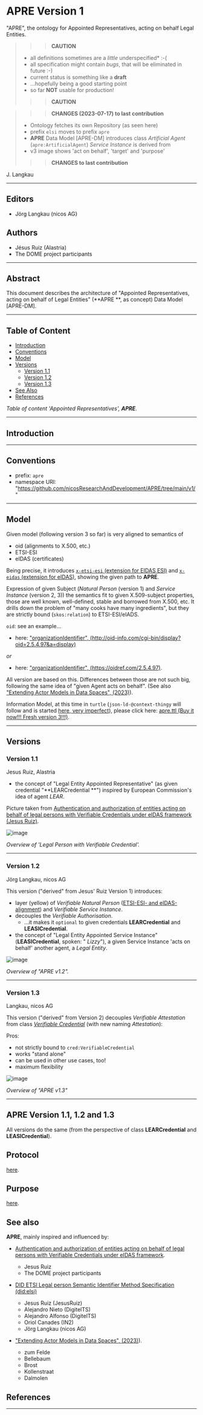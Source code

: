 # APRE Version 1

"APRE", the ontology for Appointed Representatives, acting on behalf Legal Entities.

> > > **CAUTION**
>
> - all definitions sometimes are a *little* underspecified* :-(
> - all specification might contain *bugs*, that will be eliminated in future :-)
> - current status is something like a **draft**
> - ...hopefully being a good starting point
> - so far **NOT** usable for production!
>
> > > **CAUTION**

> > > **CHANGES (2023-07-17) to last contribution**
>
> - Ontology fetches its own Repository (as seen here)
> - prefix `elsi` moves to prefix `apre`
> - **APRE** Data Model [APRE-DM] introduces class *Artificial Agent* (`apre:ArtificialAgent`) *Service Instance* is derived from
> - v3 image shows 'act on behalf', 'target' and 'purpose'
> 
> > > **CHANGES to last contribution**

J. Langkau

---

## Editors

- Jörg Langkau (nicos AG}

## Authors

- Jésus Ruiz (Alastria)
- The DOME project participants

---

## Abstract

This document describes the architecture of "Appointed Representatives, acting on behalf of Legal Entities" (**APRE
**, as concept) Data Model [APRE-DM].

---

## Table of Content

- [Introduction](#introduction)
- [Conventions](#conventions)
- [Model](#model)
- [Versions](#versions)
    - [Version 1.1](#version-1-1)
    - [Version 1.2](#version-1-2)
    - [Version 1.3](#version-1-3)
- [See Also](#see-also)
- [References](#references)

*Table of content 'Appointed Representatives', **APRE***.

---

## Introduction

---

## Conventions

- prefix: `apre`
- namespace URI: "https://github.com/nicosResearchAndDevelopment/APRE/tree/main/v1/"

---

## Model

Given model (following version 3 so far) is very aligned to semantics of

- oid (alignments to X.500, etc.)
- ETSI-ESI
- eIDAS (certificates)

Being precise, it introduces [`x-etsi-esi` (extension for EIDAS ESI)](./x-etsi/) and [`x-eidas` (extension for eIDAS)](./x-eidas/), showing the given path to
**APRE**.

Expression of given Subject (*Natural Person* (version 1) and  *Service
Instance* (version 2, 3)) the semantics fit to given X.509-subject properties, those are well known, well-defined, stable and borrowed from X.500, etc. It drills down the problem of "many cooks have many ingredients", but they are strictly bound (`skos:relation`) to ETSI-ESI/eIADS.

`oid`: see an example...

- here: ["organizationIdentifier", (http://oid-info.com/cgi-bin/display?oid=2.5.4.97&a=display)](http://oid-info.com/cgi-bin/display?oid=2.5.4.97&a=display)

*or*

- here: ["organizationIdentifier", (https://oidref.com/2.5.4.97)](https://oidref.com/2.5.4.97).

All version are based on this. Differences between those are not such big, following the same idea of "given Agent acts on behalf". (See also ["Extending Actor Models in Data Spaces", (2023)](https://www.researchgate.net/publication/370414004_Extending_Actor_Models_in_Data_Spaces)).

Information Model, at this time in `turtle` (`json-ld-@context-thingy` will follow and is started [here, very imperfect](./apre.json)), please click here: [apre.ttl (Buy it now!!! Fresh version 3!!!)](./apre.ttl).

---

## Versions

### Version 1.1

Jesus Ruiz, Alastria

- the concept of "Legal Entity Appointed Representative" (as given credential "**LEARCredential
  **") inspired by European Commission's idea of agent *LEAR*.

Picture taken from [Authentication and authorization of entities acting on behalf of legal persons with Verifiable Credentials under eIDAS framework (Jesus Ruiz)](https://alastria.github.io/did-method-elsi/authn.html).

![image](https://alastria.github.io/did-method-elsi/builtassets/plantuml_47747c7c84b49ce4c8b0f3159b566ffc.png)

*Overview of 'Legal Person with Verifiable Credential'.*

---

### Version 1.2

Jörg Langkau, nicos AG

This version ("derived" from Jesus' Ruiz Version 1) introduces:

- layer (yellow) of *Verifiable Natural
  Person* ([ETSI-ESI- and eIDAS-alignment](https://www.etsi.org/deliver/etsi_ts/119600_119699/119612/02.01.01_60/ts_119612v020101p.pdf)) and
  *Verifiable Service Instance*.
- decouples the *Verifiable Authorisation*.
    - ...it makes it `optional` to given credentials **LEARCredential** and **LEASICredential**.
- the concept of "Legal Entity Appointed Service Instance" (**LEASICredential**, spoken: "
  *Lizzy*"), a given Service Instance 'acts on behalf' another agent, a *Legal Entity*.

![image](./image/apre.v2.png)

*Overview of "APRE v1.2".*

---

### Version 1.3

Langkau, nicos AG

This version ("derived" from Version 2) decouples *Verifiable Attestation* from class [*Verifiable
Credential*](https://www.w3.org/TR/vc-data-model-2.0/) (with new naming *Attestation*):

Pros:

- not strictly bound to `cred:VerifiableCredential`
- works "stand alone"
- can be used in other use cases, too!
- maximum flexibility

![image](./image/apre.v3.png)

*Overview of "APRE v1.3"*

---

## APRE Version 1.1, 1.2 and 1.3

All versions do the same (from the perspective of class **LEARCredential** and **LEASICredential**).

## Protocol

[here](./protocol/).

## Purpose

[here](./purpose/).

## See also

**APRE**, mainly inspired and influenced by:

- [Authentication and authorization of entities acting on behalf of legal persons with Verifiable Credentials under eIDAS framework](https://alastria.github.io/did-method-elsi/authn.html).
    - Jesus Ruiz
    - The DOME project participants

- [DID ETSI Legal person Semantic Identifier Method Specification (did:elsi)](https://alastria.github.io/did-method-elsi/)
    - Jesus Ruiz (JesusRuiz)
    - Alejandro Nieto (DigitelTS)
    - Alejandro Alfonso (DigitelTS)
    - Oriol Canades (IN2)
    - Jörg Langkau (nicos AG)

- ["Extending Actor Models in Data Spaces", (2023)](https://www.researchgate.net/publication/370414004_Extending_Actor_Models_in_Data_Spaces)).
    - zum Felde
    - Bellebaum
    - Brost
    - Kollenstraat
    - Dalmolen

## References

---